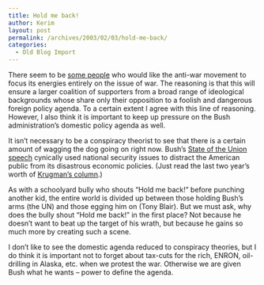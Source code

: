 ```yaml
---
title: Hold me back!
author: Kerim
layout: post
permalink: /archives/2003/02/03/hold-me-back/
categories:
  - Old Blog Import
---
```

There seem to be <a href="http://www.nowarblog.org/archives/000698.html#000698" onclick="_gaq.push(['_trackEvent', 'outbound-article', 'http://www.nowarblog.org/archives/000698.html#000698', 'some people']);" >some people</a> who would like the anti-war movement to focus its energies entirely on the issue of war. The reasoning is that this will ensure a larger coalition of supporters from a broad range of ideological backgrounds whose share only their opposition to a foolish and dangerous foreign policy agenda. To a certain extent I agree with this line of reasoning. However, I also think it is important to keep up pressure on the Bush administration&#8217;s domestic policy agenda as well.

It isn&#8217;t necessary to be a conspiracy theorist to see that there is a certain amount of wagging the dog going on right now. Bush&#8217;s <a href="http://kerim.oxusnet.net/nucleus/index.php?itemid=1008" onclick="_gaq.push(['_trackEvent', 'outbound-article', 'http://kerim.oxusnet.net/nucleus/index.php?itemid=1008', 'State of the Union speech']);" >State of the Union speech</a> cynically used national security issues to distract the American public from its disastrous economic policies. (Just read the last two year&#8217;s worth of <a href="http://www.pkarchive.org/" onclick="_gaq.push(['_trackEvent', 'outbound-article', 'http://www.pkarchive.org/', 'Krugman&#8217;s column']);" >Krugman&#8217;s column</a>.) 

As with a schoolyard bully who shouts &#8220;Hold me back!&#8221; before punching another kid, the entire world is divided up between those holding Bush&#8217;s arms (the UN) and those egging him on (Tony Blair). But we must ask, why does the bully shout &#8220;Hold me back!&#8221; in the first place? Not because he doesn&#8217;t want to beat up the target of his wrath, but because he gains so much more by creating such a scene.

I don&#8217;t like to see the domestic agenda reduced to conspiracy theories, but I do think it is important not to forget about tax-cuts for the rich, ENRON, oil-drilling in Alaska, etc. when we protest the war. Otherwise we are given Bush what he wants &#8211; power to define the agenda.

